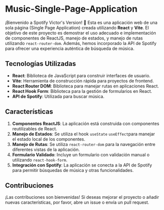 # Music-Single-Page-Application

¡Bienvenido a Spotify Victor's Version! 🎵 Esta es una aplicación web de una sola página (Single Page Application) creada utilizando **React** y **Vite**. El objetivo de este proyecto es demostrar el uso adecuado e implementación de componentes de ReactJS, manejo de estados, y manejo de rutas utilizando `react-router-dom`. Además, hemos incorporado la API de Spotify para ofrecer una experiencia auténtica de búsqueda de música.

## Tecnologías Utilizadas

- **React**: Biblioteca de JavaScript para construir interfaces de usuario.
- **Vite**: Herramienta de construcción rápida para proyectos de frontend.
- **React Router DOM**: Biblioteca para manejar rutas en aplicaciones React.
- **React Hook Form**: Biblioteca para la gestión de formularios en React.
- **API de Spotify**: Utilizada para buscar música.

## Características

1. **Componentes ReactJS**: La aplicación está construida con componentes reutilizables de React.
2. **Manejo de Estados**: Se utiliza el hook `useState` `useEffect`para manejar el estado local de los componentes.
3. **Manejo de Rutas**: Se utiliza `react-router-dom` para la navegación entre diferentes vistas de la aplicación.
4. **Formulario Validado**: Incluye un formulario con validación manual o utilizando `react-hook-form`.
5. **Integración con Spotify**: La aplicación se conecta a la API de Spotify para permitir búsquedas de música y otras funcionalidades.

## Contribuciones

¡Las contribuciones son bienvenidas! Si deseas mejorar el proyecto o añadir nuevas características, por favor, abre un issue o envía un pull request.

